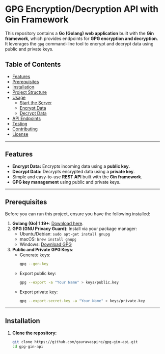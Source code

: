# GPG Encryption/Decryption API with Gin Framework

This repository contains a **Go (Golang) web application** built with the **Gin framework**, which provides endpoints for **GPG encryption and decryption**. It leverages the `gpg` command-line tool to encrypt and decrypt data using public and private keys.

## Table of Contents

- [Features](#features)
- [Prerequisites](#prerequisites)
- [Installation](#installation)
- [Project Structure](#project-structure)
- [Usage](#usage)
  - [Start the Server](#start-the-server)
  - [Encrypt Data](#encrypt-data)
  - [Decrypt Data](#decrypt-data)
- [API Endpoints](#api-endpoints)
- [Testing](#testing)
- [Contributing](#contributing)
- [License](#license)

---

## Features

- **Encrypt Data:** Encrypts incoming data using a **public key**.
- **Decrypt Data:** Decrypts encrypted data using a **private key**.
- Simple and easy-to-use **REST API** built with the **Gin framework**.
- **GPG key management** using public and private keys.

---

## Prerequisites

Before you can run this project, ensure you have the following installed:

1. **Golang (Go) 1.19+**: [Download here](https://golang.org/dl/).
2. **GPG (GNU Privacy Guard)**: Install via your package manager:
   - Ubuntu/Debian: `sudo apt-get install gnupg`
   - macOS: `brew install gnupg`
   - Windows: [Download GPG](https://gnupg.org/download/index.html)
3. **Public and Private GPG Keys**:
   - Generate keys:
     ```bash
     gpg --gen-key
     ```
   - Export public key:
     ```bash
     gpg --export -a "Your Name" > keys/public.key
     ```
   - Export private key:
     ```bash
     gpg --export-secret-key -a "Your Name" > keys/private.key
     ```

---

## Installation

1. **Clone the repository:**

   ```bash
   git clone https://github.com/gauravaspire/gpg-gin-api.git
   cd gpg-gin-api
